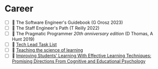 # Career
 - [ ] 📖 The Software Engineer's Guidebook (G Orosz 2023)
 - [ ] 📖 The Staff Engineer's Path (T Reilly 2022)
 - [ ] 📖 The Pragmatic Programmer *20th anniversary edition* (D Thomas, A Hunt 2019)
 - [ ] 🔗 [Tech Lead Task List](https://news.ycombinator.com/item?id=28411483)
 - [ ] 📄 [Teaching the science of learning](https://cognitiveresearchjournal.springeropen.com/articles/10.1186/s41235-017-0087-y)
 - [ ] 📄 [Improving Students’ Learning With Effective Learning Techniques: Promising Directions From Cognitive and Educational Psychology](https://journals.sagepub.com/stoken/rbtfl/Z10jaVH/60XQM/full)
